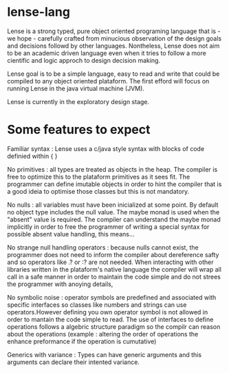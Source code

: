 # lense-lang

Lense is a strong typed, pure object oriented programing language that is - we hope - carefully crafted from minucious observation of the design goals and decisions followd by other languages. Nontheless, Lense does not aim to be an academic driven language even when it tries to follow a more científic and logic approch to design decision making.

Lense goal is to be a simple language, easy to read and write that could be compiled to any object oriented plataform. The first efford will focus on running Lense in the java virtual machine (JVM).

Lense is currently in the exploratory design stage.

# Some features to expect 

Familiar syntax : Lense uses a c/java style syntax with blocks of code definied within { }

No primitives : all types are treated as objects in the heap. The compiler is free to optimize this to the plataform primitives as it sees fit. The programmer can define imutable objects in order to hint the compiler that is a good ideia to optimise those classes but this is not mandatory.

No nulls : all variables must have been inicialized at some point. By default no object type includes the null value. The maybe monad is used when the "absent" value is required. The compiler can understand the maybe monad implicitly in order to free the programmer of writing a special syntax for possible absent value handling, this means... 

No strange null handling operators : because nulls cannot exist, the programmer does not need to inform the compiler about dereference safty and so operators like .? or :? are not needed. When interacting with other libraries written in the plataform's native language the compiler will wrap all call in a safe manner in order to maintain the code simple and do not strees the programmer with anoying details,

No symbolic noise : operator symbols are predefined and associated with specific interfaces so classes like numbers and strings can use operators.However defining you own operator symbol is not allowed in order to mantain the code simple to read. The use of interfaces to define operations follows a algebric structure paradigm so the compilr can reason about the operations (example : altering the order of operations the enhance preformance if the operation is cumutative)

Generics with variance : Types can have generic arguments and this arguments can declare their intented variance. 
